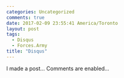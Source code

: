 ```yaml
---
categories: Uncategorized
comments: true
date: 2017-02-09 23:55:41 America/Toronto
layout: post
tags:
  - Disqus
  - Forces.Army
title: "Disqus"
---
```


I made a post&hellip; Comments are enabled&hellip;
